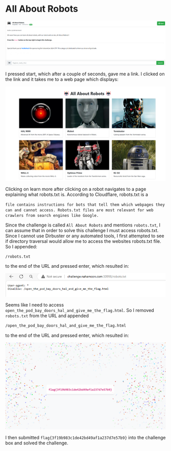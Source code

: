 # All About Robots
![](../images/all-about-robots-part-1.png)

I pressed start, which after a couple of seconds, gave me a link. I clicked on the link and it takes me to a web page which displays:

![](../images/all-about-robots-part-2.png)

Clicking on learn more after clicking on a robot navigates to a page explaining what robots.txt is. According to Cloudflare, robots.txt is a

`file contains instructions for bots that tell them which webpages they can and cannot access. Robots.txt files are most relevant for web crawlers from search engines like Google.`

Since the challenge is called `All About Robots` and mentions `robots.txt`, I can assume that in order to solve this challenge I must access robots.txt. Since I cannot use Dirbuster or any automated tools, I first attempted to see if directory traversal would allow me to access the websites robots.txt file. So I appended:

```txt
/robots.txt
```

to the end of the URL and pressed enter, which resulted in:

![](../images/all-about-robots-part-3.png)

Seems like I need to access `open_the_pod_bay_doors_hal_and_give_me_the_flag.html`. So I removed `robots.txt` from the URL and appended 

```txt
/open_the_pod_bay_doors_hal_and_give_me_the_flag.html
```

to the end of the URL and pressed enter, which resulted in:

![](../images/all-about-robots-part-4.png)

I then submitted `flag{3f19b983c1de42bd49af1a237d7e57b9}` into the challenge box and solved the challenge.









